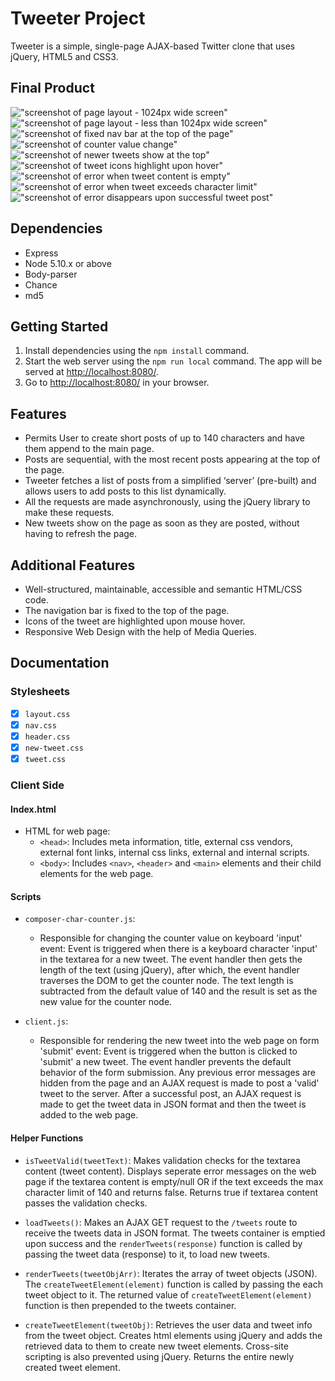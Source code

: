 # Tweeter Project

Tweeter is a simple, single-page AJAX-based Twitter clone that uses jQuery, HTML5 and CSS3. 

## Final Product

!["screenshot of page layout - 1024px wide screen"](https://github.com/bushrapatel28/tweeter/blob/main/docs/Page%20Layout%20in%201024px%20wide%20screen.png)
!["screenshot of page layout - less than 1024px wide screen"](https://github.com/bushrapatel28/tweeter/blob/main/docs/Page%20Layout%20in%20less%20than%201024px%20wide%20screen.png)
!["screenshot of fixed nav bar at the top of the page"](https://github.com/bushrapatel28/tweeter/blob/main/docs/Navbar%20fixed%20to%20the%20top%20of%20the%20page.png)
!["screenshot of counter value change"](https://github.com/bushrapatel28/tweeter/blob/main/docs/Counter%20value%20change%20when%20text%20added%20to%20the%20text-area.png)
!["screenshot of newer tweets show at the top"](https://github.com/bushrapatel28/tweeter/blob/main/docs/Newer%20tweets%20show%20at%20the%20top.png)
!["screenshot of tweet icons highlight upon hover"](https://github.com/bushrapatel28/tweeter/blob/main/docs/Tweet%20icons%20highlight%20upon%20hover.png)
!["screenshot of error when tweet content is empty"](https://github.com/bushrapatel28/tweeter/blob/main/docs/Error%20on%20submit%20when%20tweet%20content%20is%20empty.png)
!["screenshot of error when tweet exceeds character limit"](https://github.com/bushrapatel28/tweeter/blob/main/docs/Error%20when%20tweet%20exceeds%20character%20limit.png)
!["screenshot of error disappears upon successful tweet post"](https://github.com/bushrapatel28/tweeter/blob/main/docs/Error%20disappears%20upon%20successful%20tweet%20post.png)


## Dependencies

- Express
- Node 5.10.x or above
- Body-parser
- Chance
- md5

## Getting Started

1. Install dependencies using the `npm install` command.
2. Start the web server using the `npm run local` command. The app will be served at <http://localhost:8080/>.
3. Go to <http://localhost:8080/> in your browser.

## Features

- Permits User to create short posts of up to 140 characters and have them append to the main page. 
- Posts are sequential, with the most recent posts appearing at the top of the page.
- Tweeter fetches a list of posts from a simplified ‘server’ (pre-built) and allows users to add posts to this list dynamically. 
- All the requests are made asynchronously, using the jQuery library to make these requests.
- New tweets show on the page as soon as they are posted, without having to refresh the page.

## Additional Features

- Well-structured, maintainable, accessible and semantic HTML/CSS code.
- The navigation bar is fixed to the top of the page.
- Icons of the tweet are highlighted upon mouse hover.
- Responsive Web Design with the help of Media Queries.

## Documentation

### Stylesheets

- [x] `layout.css`
- [x] `nav.css`
- [x] `header.css`
- [x] `new-tweet.css`
- [x] `tweet.css`

### Client Side

#### Index.html

- HTML for web page:
  - `<head>`: Includes meta information, title, external css vendors, external font links, internal css links, external and internal scripts.
  - `<body>`: Includes `<nav>`, `<header>` and `<main>` elements and their child elements for the web page.

#### Scripts

- `composer-char-counter.js`: 
  * Responsible for changing the counter value on keyboard 'input' event: Event is triggered when there is a keyboard character 'input' in the textarea for a new tweet. The event handler then gets the length of the text (using jQuery), after which, the event handler traverses the DOM to get the counter node. The text length is subtracted from the default value of 140 and the result is set as the new value for the counter node.

- `client.js`:
  * Responsible for rendering the new tweet into the web page on form 'submit' event: Event is triggered when the button is clicked to 'submit' a new tweet. The event handler prevents the default behavior of the form submission. Any previous error messages are hidden from the page and an AJAX request is made to post a 'valid' tweet to the server. After a successful post, an AJAX request is made to get the tweet data in JSON format and then the tweet is added to the web page.

#### Helper Functions

- `isTweetValid(tweetText)`: Makes validation checks for the textarea content (tweet content). Displays seperate error messages on the web page if the textarea content is empty/null OR if the text exceeds the max character limit of 140 and returns false. Returns true if textarea content passes the validation checks.

- `loadTweets()`: Makes an AJAX GET request to the `/tweets` route to receive the tweets data in JSON format. The tweets container is emptied upon success and the `renderTweets(response)` function is called by passing the tweet data (response) to it, to load new tweets.

- `renderTweets(tweetObjArr)`: Iterates the array of tweet objects (JSON). The `createTweetElement(element)` function is called by passing the each tweet object to it. The returned value of `createTweetElement(element)` function is then prepended to the tweets container.

- `createTweetElement(tweetObj)`: Retrieves the user data and tweet info from the tweet object. Creates html elements using jQuery and adds the retrieved data to them to create new tweet elements. Cross-site scripting is also prevented using jQuery. Returns the entire newly created tweet element.